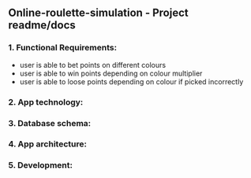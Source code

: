 ## Online-roulette-simulation - Project readme/docs

### 1. Functional Requirements:

- user is able to bet points on different colours
- user is able to win points depending on colour multiplier
- user is able to loose points depending on colour if picked incorrectly 

### 2. App technology:



### 3. Database schema: 




### 4. App architecture: 




### 5. Development: 










